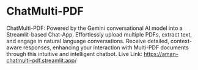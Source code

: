 # ChatMulti-PDF
ChatMulti-PDF: Powered by the Gemini conversational AI model into a Streamlit-based Chat-App. Effortlessly upload multiple PDFs, extract text, and engage in natural language conversations. Receive detailed, context-aware responses, enhancing your interaction with Multi-PDF documents through this intuitive and intelligent chatbot.
 Live Link: https://aman-chatmulti-pdf.streamlit.app/
